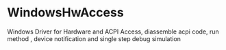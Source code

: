 # WindowsHwAccess
Windows Driver for Hardware and ACPI Access, diassemble acpi code, run method , device notification and single step debug simulation

